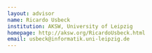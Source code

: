 ```yaml
---
layout: advisor
name: Ricardo Usbeck
institution: AKSW, University of Leipzig		
homepage: http://aksw.org/RicardoUsbeck.html
email: usbeck@informatik.uni-leipzig.de
---
```

